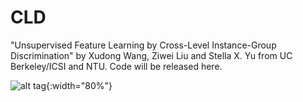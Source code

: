 # CLD
"Unsupervised Feature Learning by Cross-Level Instance-Group Discrimination" by Xudong Wang, Ziwei Liu and Stella X. Yu from UC Berkeley/ICSI and NTU. Code will be released here.

![alt tag](http://people.eecs.berkeley.edu/~xdwang/projects/CLD/CLD.png){:width="80%"}
